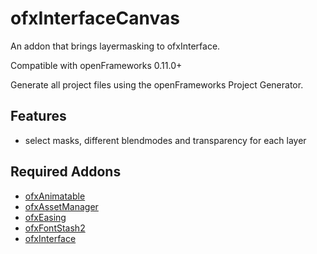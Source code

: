 # ofxInterfaceCanvas

An addon that brings layermasking to ofxInterface.

Compatible with openFrameworks 0.11.0+

Generate all project files using the openFrameworks Project Generator.

## Features

* select masks, different blendmodes and transparency for each layer

## Required Addons

* [ofxAnimatable](https://github.com/armadillu/ofxAnimatable)
* [ofxAssetManager](https://github.com/brinoausrino/ofxAssetManager)
* [ofxEasing](https://github.com/arturoc/ofxEasing)
* [ofxFontStash2](https://github.com/armadillu/ofxFontStash2)
* [ofxInterface](https://github.com/reddoLabs/ofxInterface)